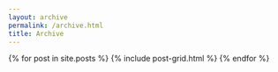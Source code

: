 ```yaml
---
layout: archive
permalink: /archive.html
title: Archive
---
```


<div class="tiles">
  {% for post in site.posts %}
  {% include post-grid.html %}
  {% endfor %}
</div>
